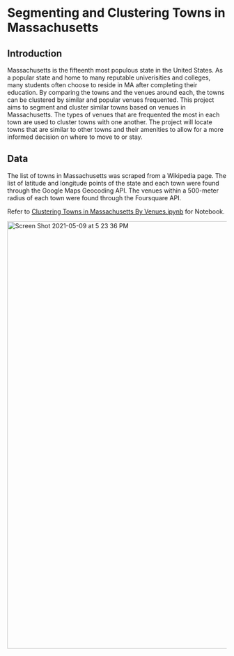 # Segmenting and Clustering Towns in Massachusetts

## Introduction
Massachusetts is the fifteenth most populous state in the United States. As a popular state and home to many reputable univerisities and colleges, many students often choose to reside in MA after completing their education. By comparing the towns and the venues around each, the towns can be clustered by similar and popular venues frequented. This project aims to segment and cluster similar towns based on venues in Massachusetts. The types of venues that are frequented the most in each town are used to cluster towns with one another. The project will locate towns that are similar to other towns and their amenities to allow for a more informed decision on where to move to or stay. 

## Data
The list of towns in Massachusetts was scraped from a Wikipedia page. The list of latitude and longitude points of the state and each town were found through the Google Maps Geocoding API. The venues within a 500-meter radius of each town were found through the Foursquare API. 


Refer to [Clustering Towns in Massachusetts By Venues.ipynb](https://github.com/vivian-xia/Segmenting_and_Clustering_Towns_in_MA/blob/master/Segmenting%20and%20Clustering%20Towns%20in%20Massachusetts.ipynb) for Notebook.


<img width="980" alt="Screen Shot 2021-05-09 at 5 23 36 PM" src="https://user-images.githubusercontent.com/71834450/117587324-5c766c00-b0eb-11eb-84a9-dcbf0ba80626.png">
